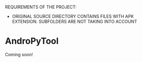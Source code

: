 
REQUIREMENTS OF THE PROJECT:

- ORIGINAL SOURCE DIRECTORY CONTAINS FILES WITH APK EXTENSION. SUBFOLDERS ARE NOT TAKING INTO ACCOUNT
# AndroPyTool

Coming soon!
